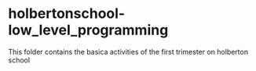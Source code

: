 # holbertonschool-low_level_programming

This folder contains the basica activities of the first trimester on holberton school
